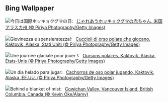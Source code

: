## Bing Wallpaper
![](https://www.bing.com/th?id=OHR.PolarBearCubs_JA-JP0012953029_UHD.jpg&w=1000)今日は国際ホッキョクグマの日:&nbsp;&ensp;[じゃれあうホッキョクグマの赤ちゃん, 米国 アラスカ州 (© Piriya Photography/Getty Images)](https://www.bing.com/th?id=OHR.PolarBearCubs_JA-JP0012953029_UHD.jpg)
<br><br/>
![](https://www.bing.com/th?id=OHR.PolarBearCubs_IT-IT9998741209_UHD.jpg&w=1000)Giovinezza e spensieratezza!:&nbsp;&ensp;[Cuccioli di orso polare che giocano, Kaktovik, Alaska, Stati Uniti (© Piriya Photography/Getty Images)](https://www.bing.com/th?id=OHR.PolarBearCubs_IT-IT9998741209_UHD.jpg)
<br><br/>
![](https://www.bing.com/th?id=OHR.PolarBearCubs_FR-FR2914859035_UHD.jpg&w=1000)Une journée glaciale pour jouer !:&nbsp;&ensp;[Oursons polaires, Kaktovik, Alaska, États-Unis (© Piriya Photography/Getty Images)](https://www.bing.com/th?id=OHR.PolarBearCubs_FR-FR2914859035_UHD.jpg)
<br><br/>
![](https://www.bing.com/th?id=OHR.PolarBearCubs_ES-ES1868103985_UHD.jpg&w=1000)Un día helado para jugar:&nbsp;&ensp;[Cachorros de oso polar jugando, Kaktovik, Alaska, EE.UU. (© Piriya Photography/Getty Images)](https://www.bing.com/th?id=OHR.PolarBearCubs_ES-ES1868103985_UHD.jpg)
<br><br/>
![](https://www.bing.com/th?id=OHR.MtPrevostDuncan_EN-GB2658572541_UHD.jpg&w=1000)Behind a blanket of mist:&nbsp;&ensp;[Cowichan Valley, Vancouver Island, British Columbia, Canada (© Kevin Oke/Alamy)](https://www.bing.com/th?id=OHR.MtPrevostDuncan_EN-GB2658572541_UHD.jpg)
<br><br/>
